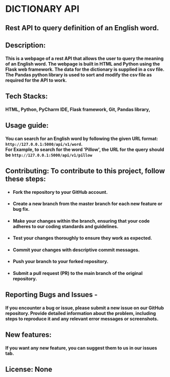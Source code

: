 # DICTIONARY API
## Rest API to query definition of an English word.
## Description:
#### This is a webpage of a rest API that allows the user to query the meaning of an English word. The webpage is built in HTML and Python using the Flask web framework. The data for the dictionary is supplied in a csv file. The Pandas python library is used to sort and modify the csv file as required for the API to work. 
## Tech Stacks:
#### HTML, Python, PyCharm IDE, Flask framework, Git, Pandas library, 
## Usage guide:
#### You can search for an English word by following the given URL format: ```http://127.0.0.1:5000/api/v1/word```. <br>For Example, to search for the word 'Pillow', the URL for the query should be ```http://127.0.0.1:5000/api/v1/pillow```
## Contributing: To contribute to this project, follow these steps:
* #### Fork the repository to your GitHub account.
* #### Create a new branch from the master branch for each new feature or bug fix.
* #### Make your changes within the branch, ensuring that your code adheres to our coding standards and guidelines.
* #### Test your changes thoroughly to ensure they work as expected.
* #### Commit your changes with descriptive commit messages.
* #### Push your branch to your forked repository.
* #### Submit a pull request (PR) to the main branch of the original repository.
## Reporting Bugs and Issues - 
#### If you encounter a bug or issue, please submit a new issue on our GitHub repository. Provide detailed information about the problem, including steps to reproduce it and any relevant error messages or screenshots.
## New features:
#### If you want any new feature, you can suggest them to us in our issues tab.
## License: None